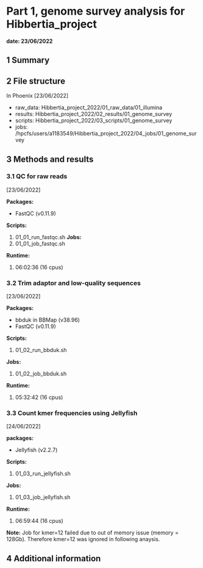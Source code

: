 # Part 1, genome survey analysis for Hibbertia_project
**date: 23/06/2022**

## 1 Summary

## 2 File structure

In Phoenix [23/06/2022]
- raw_data: Hibbertia_project_2022/01_raw_data/01_illumina 
- results: Hibbertia_project_2022/02_results/01_genome_survey
- scripts: Hibbertia_project_2022/03_scripts/01_genome_survey
- jobs: /hpcfs/users/a1183549/Hibbertia_project_2022/04_jobs/01_genome_survey

## 3 Methods and results

### 3.1 QC for raw reads

[23/06/2022]

**Packages:**
- FastQC (v0.11.9)

**Scripts:**
1. 01_01_run_fastqc.sh
**Jobs:**
1. 01_01_job_fastqc.sh

**Runtime:**
1. 06:02:36 (16 cpus)

### 3.2 Trim adaptor and low-quality sequences

[23/06/2022]

**Packages:** 
- bbduk in BBMap (v38.96)
- FastQC (v0.11.9)

**Scripts:** 
1. 01_02_run_bbduk.sh

**Jobs:**
1. 01_02_job_bbduk.sh

**Runtime:**
1. 05:32:42 (16 cpus)

### 3.3 Count kmer frequencies using Jellyfish

[24/06/2022]

**packages:**
- Jellyfish (v2.2.7)

**Scripts:**
1. 01_03_run_jellyfish.sh

**Jobs:**
1. 01_03_job_jellyfish.sh

**Runtime:**
1. 06:59:44 (16 cpus)

**Note:**
Job for kmer=12 failed due to out of memory issue (memory = 128Gb). Therefore kmer=12 was ignored in following anaysis.

## 4 Additional information

